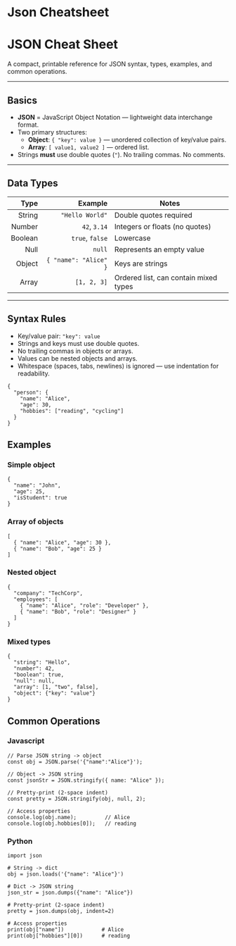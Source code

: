 
# Json Cheatsheet

# JSON Cheat Sheet

A compact, printable reference for JSON syntax, types, examples, and common operations.

---

## Basics
- **JSON** = JavaScript Object Notation — lightweight data interchange format.
- Two primary structures:
  - **Object**: `{ "key": value }` — unordered collection of key/value pairs.
  - **Array**: `[ value1, value2 ]` — ordered list.
- Strings **must** use double quotes (`"`). No trailing commas. No comments.

---

## Data Types

| Type     | Example                     | Notes |
|---------:|----------------------------:|-------|
| String   | `"Hello World"`             | Double quotes required |
| Number   | `42`, `3.14`                | Integers or floats (no quotes) |
| Boolean  | `true`, `false`             | Lowercase |
| Null     | `null`                      | Represents an empty value |
| Object   | `{ "name": "Alice" }`       | Keys are strings |
| Array    | `[1, 2, 3]`                 | Ordered list, can contain mixed types |

---

## Syntax Rules
- Key/value pair: `"key": value`
- Strings and keys must use double quotes.
- No trailing commas in objects or arrays.
- Values can be nested objects and arrays.
- Whitespace (spaces, tabs, newlines) is ignored — use indentation for readability.

~~~
{
  "person": {
    "name": "Alice",
    "age": 30,
    "hobbies": ["reading", "cycling"]
  }
}
~~~

## Examples

### Simple object
~~~
{
  "name": "John",
  "age": 25,
  "isStudent": true
}
~~~

### Array of objects
~~~
[
  { "name": "Alice", "age": 30 },
  { "name": "Bob", "age": 25 }
]
~~~

### Nested object
~~~
{
  "company": "TechCorp",
  "employees": [
    { "name": "Alice", "role": "Developer" },
    { "name": "Bob", "role": "Designer" }
  ]
}
~~~

### Mixed types
~~~
{
  "string": "Hello",
  "number": 42,
  "boolean": true,
  "null": null,
  "array": [1, "two", false],
  "object": {"key": "value"}
}
~~~

## Common Operations

### Javascript
~~~
// Parse JSON string -> object
const obj = JSON.parse('{"name":"Alice"}');

// Object -> JSON string
const jsonStr = JSON.stringify({ name: "Alice" });

// Pretty-print (2-space indent)
const pretty = JSON.stringify(obj, null, 2);

// Access properties
console.log(obj.name);         // Alice
console.log(obj.hobbies[0]);   // reading

~~~

### Python
~~~
import json

# String -> dict
obj = json.loads('{"name": "Alice"}')

# Dict -> JSON string
json_str = json.dumps({"name": "Alice"})

# Pretty-print (2-space indent)
pretty = json.dumps(obj, indent=2)

# Access properties
print(obj["name"])            # Alice
print(obj["hobbies"][0])      # reading
~~~
